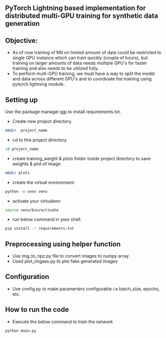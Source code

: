## PyTorch Lightning based implementation for distributed multi-GPU training for synthetic data generation

## Objective:
- As of now training of NN on limited amount of data could be restricted to single GPU instance which can train quickly (couple of hours), but training on larger amounts of data needs multiple GPU's for faster training and also needs to be utilized fully. 
- To perform multi-GPU training, we must have a way to split the model and data across different GPU's and to coordinate the training using pytorch lightning module.

## Setting up

Use the package manager [pip](https://pip.pypa.io/en/stable/) to install requirements.txt.

-  Create new project directory.
 ```bash
 mkdir  project_name
 ```
-  cd to this project directory
```bash
cd project_name
```
- create training_weight & plots folder inside project directory to save weights & plot of image
 ```bash
 mkdir plots
 ```
- create the virtual environment.
```bash
python -m venv venv
```

-  activate your virtualenv
```bash
source venv/bin/activate
```
-  run below command in your shell.
```bash
pip install -r requirements.txt
```

## Preprocessing using helper function
- Use img_to_npz.py file to convert images to numpy array
- Used plot_imgaes.py to plot fake generated images 

## Configuration
- Use config.py to make paramerters configurable i.e batch_size, epochs, etc.

## How to run the code
- Execute the below command to train the network
```bash
python main.py 

```
